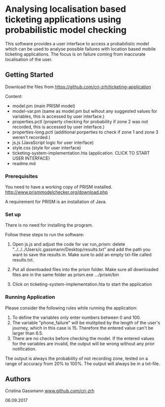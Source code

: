 # Analysing localisation based ticketing applications using probabilistic model checking

This software provides a user interface to access a probabilistic model which can be used to analyse possible failures with location based mobile ticketing applications.
The focus is on failure coming from inaccurate localisation of the user.

## Getting Started

Download the files from https://github.com/cri-zrh/ticketing-application

Content:
- model.pm (main PRISM model)
- model-var.pm (same as model.pm but wihout any suggested values for variables, this is accessed by user interface.)
- properties.pctl (property checking for probability if zone 2 was not recorded, this is accessed by user interface.)
- properties-long.pctl (additional porperties to check if zone 1 and zone 3 weren't recorded.)
- js.js (JavaScript logic for user interface)
- style.css (style for user interface)
- ticketing-system-implementation.hta (application. CLICK TO START USER INTERFACE)
- readme.md


### Prerequisites

You need to have a working copy of PRISM installed.
http://www.prismmodelchecker.org/download.php

A requirement for PRISM is an installation of Java.


### Set up

There is no need for installing the program. 

Follow these steps to run the software:
1. Open js.js and adjust the code for var run_prism:
delete "../../../Users/c.gassmann/Desktop/results.txt" and add the path you want to save the results in. Make sure to add an empty txt-file called results.txt.

2. Put all downloaded files into the prism folder. Make sure all downloaded files are in the same folder as prism.exe
.../prism/bin
 
3. Click on ticketing-system-implementation.hta to start the application

### Running Application

Please consider the following rules while running the application:

1. To define the variables only enter numbers between 0 and 100. 
2. The variable "phone_failure" will be mulitplied by the length of the user's journey, which in this case is 15. Therefore the entered value can't be larger than 6.5.
3. There are no checks before checking the model. If the entered values for the variables are invalid, the output will be wrong without any prior notification.

The output is always the probability of not recording zone, tested on a range of accuracy from 20% to 100%. The output will always be in a txt-file.


## Authors

Cristina Gassmann www.github.com/cri-zrh

06.09.2017

